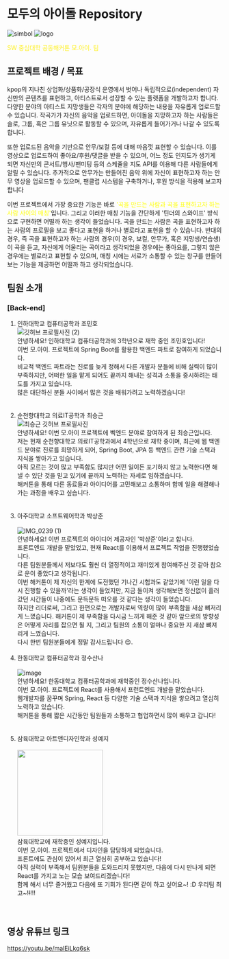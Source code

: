 # 모두의 아이돌 Repository

![simbol](https://user-images.githubusercontent.com/66549638/175392597-2f8b4842-9992-4a63-b0cb-134826c1f419.png)
![logo](https://user-images.githubusercontent.com/66549638/175392600-8c3d38b6-89fe-4ab1-a22b-02e4c0a32e1b.png)

<span style="color:	#fef01b">SW 중심대학 공동해커톤 모.아이. 팀</span>

## 프로젝트 배경 / 목표

kpop의 지나친 상업화/상품화/공장식 운영에서 벗어나 독립적으로(independent) 자신만의 콘텐츠를 표현하고, 아티스트로서 성장할 수 있는 플랫폼을 개발하고자 합니다. 다양한 분야의 아티스트 지망생들은 각자의 분야에 해당하는 내용을 자유롭게 업로드할 수 있습니다. 작곡가가 자신의 음악을 업로드하면, 아이돌을 지망하고자 하는 사람들은 솔로, 그룹, 혹은 그룹 유닛으로 활동할 수 있으며, 자유롭게 들어가거나 나갈 수 있도록 합니다.

또한 업로드된 음악을 기반으로 안무/보컬 등에 대해 마음껏 표현할 수 있습니다. 이를 영상으로 업로드하여 좋아요/후원/댓글을 받을 수 있으며, 어느 정도 인지도가 생기게 되면 자신만의 콘서트/행사/팬미팅 등의 스케쥴을 지도 API를 이용해 다른 사람들에게 알릴 수 있습니다. 추가적으로 안무가는 만들어진 음악 위에 자신이 표현하고자 하는 안무 영상을 업로드할 수 있으며, 팬클럽 시스템을 구축하거나, 후원 방식을 적용해 보고자 합니다

이번 프로젝트에서 가장 중요한 기능은 바로 <span style="color:yellow">'곡을 만드는 사람과 곡을 표현하고자 하는 사람 사이의 매칭'</span>입니다. 그리고 이러한 매칭 기능을 간단하게 '틴더의 스와이프' 방식으로 구현하면 어떨까 하는 생각이 들었습니다. 곡을 만드는 사람은 곡을 표현하고자 하는 사람의 프로필을 보고 좋다고 표현을 하거나 별로라고 표현을 할 수 있습니다.
반대의 경우, 즉 곡을 표현하고자 하는 사람의 경우(이 경우, 보컬, 안무가, 혹은 지망생/연습생) 이 곡을 듣고, 자신에게 어울리는 곡이라고 생각되었을 경우에는 좋아요를, 그렇지 않은 경우에는 별로라고 표현할 수 있으며, 매칭 시에는 서로가 소통할 수 있는 창구를 만들어보는 기능을 제공하면 어떨까 하고 생각되었습니다.

## 팀원 소개

### [Back-end]

1. 인하대학교 컴퓨터공학과 조민호<br>
   ![깃허브 프로필사진 (2)](https://user-images.githubusercontent.com/66549638/174716439-67e300df-919e-4c54-a0ac-f269d0513de9.jpg) <br>
   안녕하세요! 인하대학교 컴퓨터공학과에 3학년으로 재학 중인 조민호입니다! <br>
   이번 모.아이. 프로젝트에 Spring Boot를 활용한 백엔드 파트로 참여하게 되었습니다. <br>
   비교적 백엔드 파트라는 진로를 늦게 정해서 다른 개발자 분들에 비해 실력이 많이 부족하지만, 어떠한 일을 맡게 되어도 끝까지 해내는 성격과 소통을 중시하려는 태도를 가지고 있습니다. <br>
   많은 대단하신 분들 사이에서 많은 것을 배워가려고 노력하겠습니다! <br>
   <br><br>
2. 순천향대학교 의료IT공학과 최승근<br>
   ![최승근 깃허브 프로필사진](https://avatars.githubusercontent.com/u/77659341?s=400&u=738378afa8163d8c981a06ca13fc1910130c353f&v=4)<br>
   안녕하세요! 이번 모.아이 프로젝트에 벡엔드 분야로 참여하게 된 최승근입니다.<br> 저는 현재 순천향대학교 의료IT공학과에서 4학년으로 재학 중이며, 최근에 웹 백엔드 분야로 진로를 희망하게 되어, Spring Boot, JPA 등 백엔드 관련 기술 스택과 지식을 쌓아가고 있습니다.<br>아직 모르는 것이 많고 부족함도 많지만 어떤 일이든 포기하지 않고 노력한다면 해낼 수 있단 것을 믿고 있기에 끝까지 노력하는 자세로 임하겠습니다. <br>해커톤을 통해 다른 동료들과 아이디어를 고민해보고 소통하며 함께 일을 해결해나가는 과정을 배우고 싶습니다.<br>
   <br><br>
3. 아주대학교 소프트웨어학과 박상준<br>
  <br>![IMG_0239 (1)](https://user-images.githubusercontent.com/101028399/175430794-6d1e1ac8-220d-4f0f-9e74-b5bb6a501585.jpg)<br>
   안녕하세요! 이번 프로젝트의 아이디어 제공자인 '박상준'이라고 합니다.<br>프론트엔드 개발을 맡았었고, 현재 React를 이용해서 프로젝트 작업을 진행했었습니다.<br>다른 팀원분들께서 저보다도 훨씬 더 열정적이고 재미있게 참여해주신 것 같아 참으로 운이 좋았다고 생각됩니다.<br>이번 해커톤이 제 자신의 한계에 도전했던 기나긴 시험과도 같았기에 '이런 일을 다시 진행할 수 있을까'라는 생각이 들었지만, 지금 돌이켜 생각해보면 정신없이 흘러갔던 시간들이 나중에도 문득문득 떠오를 것 같다는 생각이 들었습니다.<br>하지만 리더로써, 그리고 한편으로는 개발자로써 역량이 많이 부족함을 새삼 뼈저리게 느꼈습니다. 해커톤이 제 부족함을 다시금 느끼게 해준 것 같아 앞으로의 방향성은 어떻게 자리를 잡으면 될 지, 그리고 팀원의 소통이 얼마나 중요한 지 새삼 뼈져리게 느꼈습니다.<br>
   다시 한번 팀원분들에게 정말 감사드립니다 😌.
    <br><br>
4. 한동대학교 컴퓨터공학과 정수산나<br>
   <br>![image](https://user-images.githubusercontent.com/45944322/175437331-84a3b521-4561-4817-9c09-38b73f75a16b.png)<br>
   안녕하세요! 한동대학교 컴퓨터공학과에 재학중인 정수산나입니다. <br>
   이번 모.아이. 프로젝트에 React를 사용해서 프런트엔드 개발을 맡았습니다. <br>
   웹개발자를 꿈꾸며 Spring, React 등 다양한 기술 스택과 지식을 쌓으려고 열심히 노력하고 있습니다. <br> 
   해커톤을 통해 짧은 시간동안 팀원들과 소통하고 협업하면서 많이 배우고 갑니다!<br>
   <br><br>
5. 삼육대학교 아트앤디자인학과 성예지<br>
<br><img src="https://user-images.githubusercontent.com/48791369/175446042-afc4d597-cd85-4d43-b3bc-26a6b55ff8f7.jpg"  width="200" height="200"/><br>
삼육대학교에 재학중인 성예지입니다.<br>
이번 모.아이. 프로젝트에서 디자인을 담당하게 되었습니다. <br>
프론트에도 관심이 있어서 최근 열심히 공부하고 있습니다!<br>
아직 실력이 부족해서 팀원분들을 도와드리지 못했지만, 다음에 다시 만나게 되면 React를 가지고 노는 모습 보여드리겠습니다!<br>
함께 해서 너무 즐거웠고 다음에 또 기회가 된다면 같이 하고 싶어요~! :D 우리팀 최고~!~~!~~!!!<br>
<br><br>

## 영상 유튜브 링크

https://youtu.be/malEiLkq6sk
